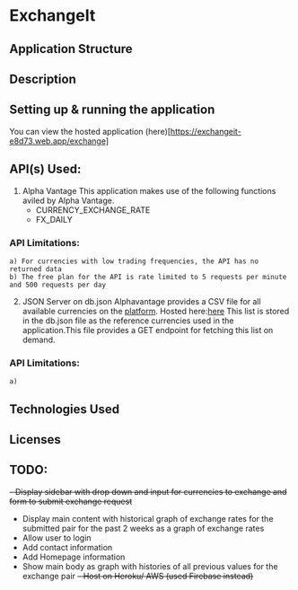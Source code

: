 # ExchangeIt

## Application Structure

## Description

## Setting up & running the application
You can view the hosted application (here)[https://exchangeit-e8d73.web.app/exchange]

## API(s) Used:
1. Alpha Vantage
   This application makes use of the following functions aviled by Alpha Vantage.
    - CURRENCY_EXCHANGE_RATE
    - FX_DAILY

  ### API Limitations:
    a) For currencies with low trading frequencies, the API has no returned data
    b) The free plan for the API is rate limited to 5 requests per minute and 500 requests per day
 
 2. JSON Server on db.json
    Alphavantage provides a CSV file for all available currencies on the [platform](https://www.alphavantage.co/physical_currency_list/). Hosted here:[here](https://mocki.io/v1/2daca649-918f-4bec-b969-2e9d03c4dd48) This list is stored  in the db.json file as the reference currencies used in the application.This file provides a GET endpoint for fetching this list on demand.
  ### API Limitations:
    a)
    
## Technologies Used


## Licenses




## TODO:
~~- Display sidebar with drop down and  input for currencies to exchange and form to submit exchange request~~
- Display main content with historical graph of exchange rates for the submitted pair for the past 2 weeks as a graph of exchange rates
- Allow user to login 
- Add contact information
- Add Homepage information
- Show main body as graph with histories of all previous values for the exchange pair
~~- Host on Heroku/ AWS (used Firebase instead)~~

